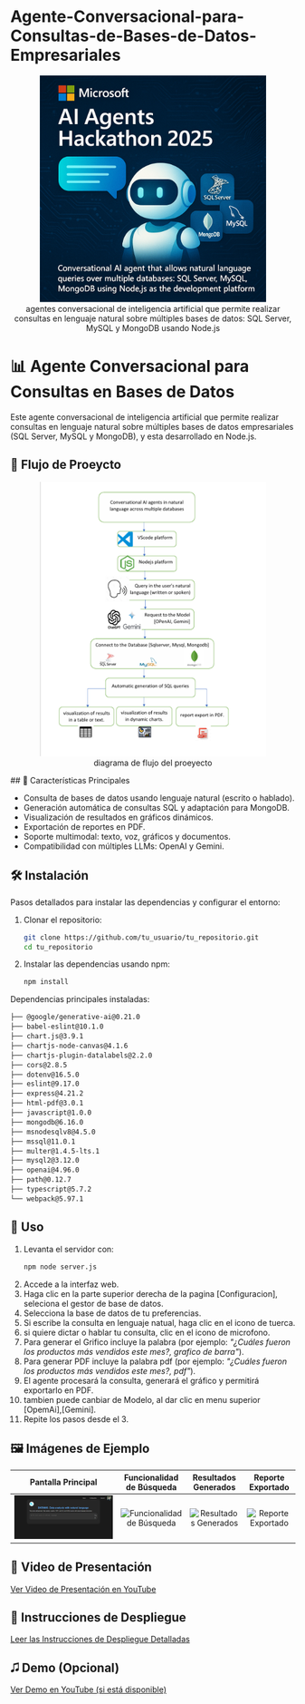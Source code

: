# Agente-Conversacional-para-Consultas-de-Bases-de-Datos-Empresariales
<p align="center">
  <img src="Portada_Hackaton_2025.jpg" alt="Pantalla Principal" width="400"/>
  <br>agentes conversacional de inteligencia artificial que permite realizar consultas en lenguaje natural sobre múltiples bases de datos: SQL Server, MySQL y MongoDB usando Node.js 
</p>

# 📊 Agente Conversacional para Consultas en Bases de Datos

Este agente conversacional de inteligencia artificial que permite realizar consultas en lenguaje natural sobre múltiples bases de datos empresariales (SQL Server, MySQL y MongoDB), y esta desarrollado en Node.js.
## 🚀 Flujo de Proeycto
<p align="center">
  <img src="Flujo_Proyecto.png" alt="Pantalla Principal" width="400"/>
  <br>diagrama de flujo del proeyecto 
</p>
## 🚀 Características Principales

- Consulta de bases de datos usando lenguaje natural (escrito o hablado).
- Generación automática de consultas SQL y adaptación para MongoDB.
- Visualización de resultados en gráficos dinámicos.
- Exportación de reportes en PDF.
- Soporte multimodal: texto, voz, gráficos y documentos.
- Compatibilidad con múltiples LLMs: OpenAI y Gemini.

## 🛠️ Instalación

Pasos detallados para instalar las dependencias y configurar el entorno:

1. Clonar el repositorio:

   ```bash
   git clone https://github.com/tu_usuario/tu_repositorio.git
   cd tu_repositorio
   ```

2. Instalar las dependencias usando npm:

   ```bash
   npm install
   ```

Dependencias principales instaladas:

```bash
├── @google/generative-ai@0.21.0
├── babel-eslint@10.1.0
├── chart.js@3.9.1
├── chartjs-node-canvas@4.1.6
├── chartjs-plugin-datalabels@2.2.0
├── cors@2.8.5
├── dotenv@16.5.0
├── eslint@9.17.0
├── express@4.21.2
├── html-pdf@3.0.1
├── javascript@1.0.0
├── mongodb@6.16.0
├── msnodesqlv8@4.5.0
├── mssql@11.0.1
├── multer@1.4.5-lts.1
├── mysql2@3.12.0
├── openai@4.96.0
├── path@0.12.7
├── typescript@5.7.2
└── webpack@5.97.1
```

## 🧹 Uso

1. Levanta el servidor con:
   ```bash
   npm node server.js
   ```
2. Accede a la interfaz web.
3. Haga clic en la parte superior derecha de la pagina [Configuracion], seleciona el gestor de base de datos.
4. Selecciona la base de datos de tu preferencias.
5. Si escribe la consulta en lenguaje natual, haga clic en el icono de tuerca.
5. si quiere dictar o hablar tu consulta, clic en el icono de microfono.
6. Para generar el Grifico incluye la palabra (por ejemplo: *"¿Cuáles fueron los productos más vendidos este mes?, grafico de barra"*).
7. Para generar PDF incluye la palabra pdf (por ejemplo: *"¿Cuáles fueron los productos más vendidos este mes?, pdf"*).
8. El agente procesará la consulta, generará el gráfico y permitirá exportarlo en PDF.
9. tambien puede canbiar de Modelo, al dar clic en menu superior [OpemAi],[Gemini].
10. Repite los pasos desde el 3.

## 🖼️ Imágenes de Ejemplo


| Pantalla Principal | Funcionalidad de Búsqueda | Resultados Generados | Reporte Exportado |
|:------------------:|:-------------------------:|:--------------------:|:-----------------:|
| ![Pantalla Principal](Pantalla_Principal.png) | ![Funcionalidad de Búsqueda](DataWH_openai.gif) | ![Resultados Generados](reporte_pdf_gemini.gif) | ![Reporte Exportado](grafico_de_barra_gemini.gif) |


## 🎥 Video de Presentación


[Ver Video de Presentación en YouTube](https://www.youtube.com/watch?v=ID_DE_TU_VIDEO_DE_YOUTUBE)

## 📄 Instrucciones de Despliegue

[Leer las Instrucciones de Despliegue Detalladas](instrucciones/despliegue.md)

## 🎜️ Demo (Opcional)

[Ver Demo en YouTube (si está disponible)](https://www.youtube.com/tu-video-demo)


